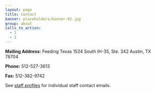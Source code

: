 ```yaml
---
layout: page
title: Contact
banner: placeholders/banner-02.jpg
group: about
calls_to_action:
  - 1
  - 2
---
```

**Mailing Address:**
Feeding Texas
1524 South IH-35, Ste. 342
Austin, TX 78704

**Phone:** 
512-527-3613

**Fax:** 
512-382-9742

See [staff profiles](staff.html) for individual staff contact emails.
